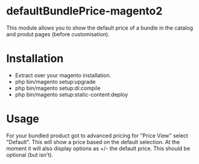 # defaultBundlePrice-magento2
This module allows you to show the default price of a bundle in the catalog and produt pages (before customisation).

# Installation
- Extract over your magento installation.
- php bin/magento setup:upgrade
- php bin/magento setup:di:compile
- php bin/magento setup:static-content:deploy

# Usage
For your bundled product got to advanced pricing for "Price View" select "Default". This will show a price based on the default selection.  At the moment it will also display options as +/- the default price. This should be optional (but isn't).
